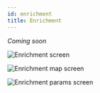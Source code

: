 ```yaml
---
id: enrichment
title: Enrichment
---
```


*Coming soon*

![Enrichment screen](/img/forms/enrichment.webp)

![Enrichment map screen](/img/forms/enrichment-map.webp)

![Enrichment params screen](/img/forms/enrichment-params.webp)
